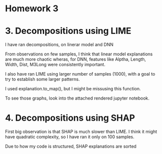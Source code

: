 # Homework 3

# 3. Decompositions using LIME

I have ran decompositions, on linerar model and DNN

From observations on few samples, I think that linear model explanations are much more chaotic wheras, for DNN, features like Alptha, Length, Width, Dist, M3Long were consistently important.

I also have ran LIME using larger number of samples (1000), with a goal to try to establish some larger patterns. 

I used explanation.to_map(), but I might be missusing this function.

To see those graphs, look into the attached rendered jupyter notebook.

# 4. Decompositions using SHAP

First big observation is that SHAP is much slower than LIME. I think it might have quadratic complexity, so I have ran it only on 100 samples.

Due to how my code is structured, SHAP explanations are sorted
